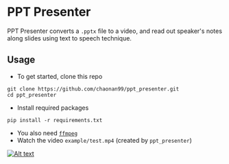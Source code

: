 # PPT Presenter

PPT Presenter converts a `.pptx` file to a video, and read out speaker's notes along slides using text to speech technique.

## Usage

* To get started, clone this repo
```
git clone https://github.com/chaonan99/ppt_presenter.git
cd ppt_presenter
```
* Install required packages
```
pip install -r requirements.txt
```
* You also need [`ffmpeg`](https://github.com/adaptlearning/adapt_authoring/wiki/Installing-FFmpeg)
* Watch the video `example/test.mp4` (created by `ppt_presenter`)

[![Alt text](https://img.youtube.com/vi/kMCZuAwFOVI/0.jpg)](https://www.youtube.com/watch?v=kMCZuAwFOVI)
